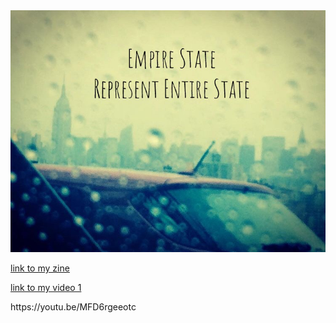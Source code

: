 <!DOCTYPE html>
<html>

<head>
<img src="45033140_260927717954273_5617926070524182528_n.jpg"> 
 <title>Lifes a beach and Im just playing in the sand/>
 </title>
 </head>
 
 <style>
<body>
<bodystyle="background-color:#815F5F;">
</style>
<p><a href="my zine.pdf">link to my zine</a></p>
<p><a href="video-1541552984.3gp">link to my video 1</a></p>
<p>https://youtu.be/MFD6rgeeotc</p>
</body>
</html>
